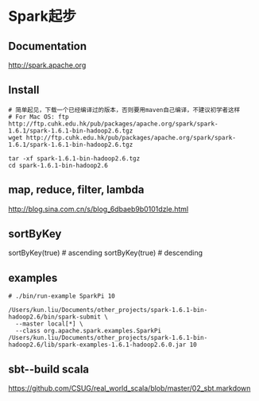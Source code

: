 Spark起步
==============

Documentation
------------------------------------------

http://spark.apache.org

Install
----------------------------------------------

```shell
# 简单起见，下载一个已经编译过的版本，否则要用maven自己编译，不建议初学者这样
# For Mac OS: ftp http://ftp.cuhk.edu.hk/pub/packages/apache.org/spark/spark-1.6.1/spark-1.6.1-bin-hadoop2.6.tgz
wget http://ftp.cuhk.edu.hk/pub/packages/apache.org/spark/spark-1.6.1/spark-1.6.1-bin-hadoop2.6.tgz

tar -xf spark-1.6.1-bin-hadoop2.6.tgz
cd spark-1.6.1-bin-hadoop2.6
```

map, reduce, filter, lambda
-------------------------------------------

http://blog.sina.com.cn/s/blog_6dbaeb9b0101dzle.html

sortByKey
-------------------------------------------
sortByKey(true) # ascending
sortByKey(true) # descending

examples
--------------------------------------------

```shell
# ./bin/run-example SparkPi 10

/Users/kun.liu/Documents/other_projects/spark-1.6.1-bin-hadoop2.6/bin/spark-submit \
  --master local[*] \
  --class org.apache.spark.examples.SparkPi /Users/kun.liu/Documents/other_projects/spark-1.6.1-bin-hadoop2.6/lib/spark-examples-1.6.1-hadoop2.6.0.jar 10

```

sbt--build scala
---------------------------------------------

https://github.com/CSUG/real_world_scala/blob/master/02_sbt.markdown
